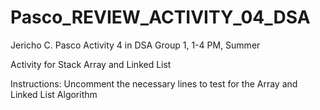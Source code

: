 # Pasco_REVIEW_ACTIVITY_04_DSA

Jericho C. Pasco Activity 4 in DSA Group 1, 1-4 PM, Summer

Activity for Stack Array and Linked List

Instructions: Uncomment the necessary lines to test for the Array and Linked List Algorithm
